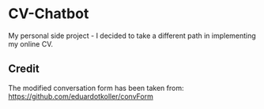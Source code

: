 # CV-Chatbot
My personal side project - I decided to take a different path in implementing my online CV.

## Credit
The modified conversation form has been taken from: https://github.com/eduardotkoller/convForm
